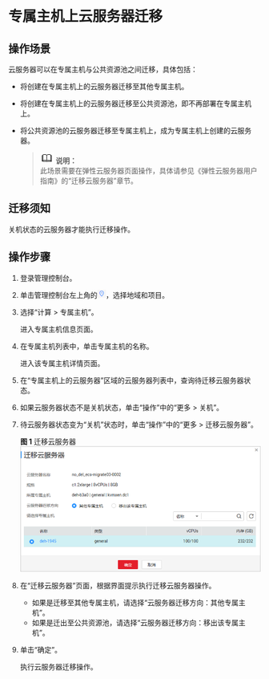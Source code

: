 # 专属主机上云服务器迁移<a name="deh_01_0033"></a>

## 操作场景<a name="section17761164816565"></a>

云服务器可以在专属主机与公共资源池之间迁移，具体包括：

-   将创建在专属主机上的云服务器迁移至其他专属主机。
-   将创建在专属主机上的云服务器迁移至公共资源池，即不再部署在专属主机上。
-   将公共资源池的云服务器迁移至专属主机上，成为专属主机上创建的云服务器。

    >![](public_sys-resources/icon-note.gif) **说明：**   
    >此场景需要在弹性云服务器页面操作，具体请参见《弹性云服务器用户指南》的“迁移云服务器”章节。  


## 迁移须知<a name="section1213835718599"></a>

关机状态的云服务器才能执行迁移操作。

## 操作步骤<a name="section12638144614015"></a>

1.  登录管理控制台。
2.  单击管理控制台左上角的![](figures/icon-region.png)，选择地域和项目。
3.  选择“计算 \> 专属主机”。

    进入专属主机信息页面。

4.  在专属主机列表中，单击专属主机的名称。

    进入该专属主机详情页面。

5.  在“专属主机上的云服务器”区域的云服务器列表中，查询待迁移云服务器状态。
6.  如果云服务器状态不是关机状态，单击“操作”中的“更多 \> 关机”。
7.  待云服务器状态变为“关机”状态时，单击“操作”中的“更多 \> 迁移云服务器”。

    **图 1**  迁移云服务器<a name="fig499202514817"></a>  
    ![](figures/迁移云服务器.png "迁移云服务器")

8.  在“迁移云服务器”页面，根据界面提示执行迁移云服务器操作。
    -   如果是迁移至其他专属主机，请选择“云服务器迁移方向：其他专属主机”。
    -   如果是迁出至公共资源池，请选择“云服务器迁移方向：移出该专属主机”。

9.  单击“确定”。

    执行云服务器迁移操作。


